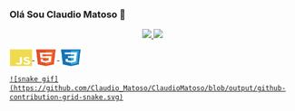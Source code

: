 ### Olá Sou Claudio Matoso 👋

<div align="center">
  <a href="https://github.com/ClaudioMatoso">
  <img height="180em" src="https://github-readme-stats.vercel.app/api?username=ClaudioMatoso&show_icons=true&theme=dracula&include_all_commits=true&count_private=true"/>
  <img height="180em" src="https://github-readme-stats.vercel.app/api/top-langs/?username=ClaudioMatoso&layout=compact&langs_count=7&theme=dracula"/>
</div>
  
  <div style="display: inline_block"><br>
  <img align="center" alt="claudio-Js" height="30" width="40" src="https://raw.githubusercontent.com/devicons/devicon/master/icons/javascript/javascript-plain.svg">
  <img align="center" alt="claudio-HTML" height="30" width="40" src="https://raw.githubusercontent.com/devicons/devicon/master/icons/html5/html5-original.svg">
  <img align="center" alt="claudio-CSS" height="30" width="40" src="https://raw.githubusercontent.com/devicons/devicon/master/icons/css3/css3-original.svg">
  
    ![snake gif](https://github.com/Claudio_Matoso/ClaudioMatoso/blob/output/github-contribution-grid-snake.svg)

  </div>
  
  
 
 
